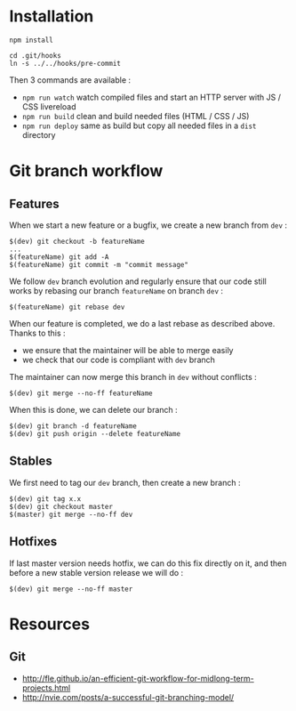 # Installation

```
npm install

cd .git/hooks
ln -s ../../hooks/pre-commit
```

Then 3 commands are available :
- `npm run watch` watch compiled files and start an HTTP server with JS / CSS livereload
- `npm run build` clean and build needed files (HTML / CSS / JS)
- `npm run deploy` same as build but copy all needed files in a `dist` directory

# Git branch workflow

## Features

When we start a new feature or a bugfix, we create a new branch from `dev` :

```
$(dev) git checkout -b featureName
...
$(featureName) git add -A
$(featureName) git commit -m "commit message"
```

We follow `dev` branch evolution and regularly ensure that our code still works by rebasing our branch `featureName` on branch `dev` :

```
$(featureName) git rebase dev
```

When our feature is completed, we do a last rebase as described above. Thanks to this :

- we ensure that the maintainer will be able to merge easily
- we check that our code is compliant with `dev` branch

The maintainer can now merge this branch in `dev` without conflicts :

```
$(dev) git merge --no-ff featureName
```

When this is done, we can delete our branch :

```
$(dev) git branch -d featureName
$(dev) git push origin --delete featureName
```

## Stables

We first need to tag our `dev` branch, then create a new branch :

```
$(dev) git tag x.x
$(dev) git checkout master
$(master) git merge --no-ff dev
```

## Hotfixes

If last master version needs hotfix, we can do this fix directly on it, and then before a new stable version release we will do :

```
$(dev) git merge --no-ff master
```

# Resources

## Git

- http://fle.github.io/an-efficient-git-workflow-for-midlong-term-projects.html
- http://nvie.com/posts/a-successful-git-branching-model/
